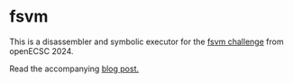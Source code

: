 # fsvm

This is a disassembler and symbolic executor for the [fsvm challenge](https://github.com/ECSC2024/openECSC-2024/tree/main/round-1/rev01) from openECSC 2024.

Read the accompanying [blog post.](https://blog.deobfuscate.io)
